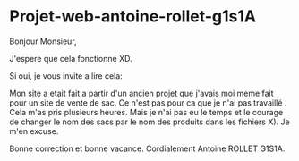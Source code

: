 # Projet-web-antoine-rollet-g1s1A

Bonjour Monsieur,

J'espere que cela fonctionne XD.

Si oui, je vous invite a lire cela:

Mon site a etait fait a partir d'un ancien projet que j'avais moi meme fait pour un site de vente de sac.
Ce n'est pas pour ca que je n'ai pas travaillé . Cela m'as pris plusieurs heures.
Mais je n'ai pas eu le temps et le courage de changer le nom des sacs par le nom des produits dans les fichiers X).
Je m'en excuse.

Bonne correction et bonne vacance.
Cordialement
Antoine ROLLET G1S1A.

